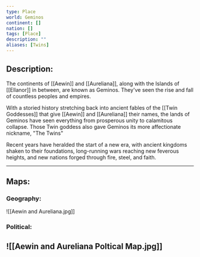 ```yaml
---
type: Place
world: Geminos
continent: []
nation: []
tags: [Place]
description: ""
aliases: [Twins]
---
```


## Description:

The continents of [[Aewin]] and [[Aureliana]], along with the Islands of [[Ellanor]] in between, are known as Geminos. They've seen the rise and fall of countless peoples and empires. 

With a storied history stretching back into ancient fables of the [[Twin Goddesses]] that give [[Aewin]] and [[Aureliana]] their names, the lands of Geminos have seen everything from prosperous unity to calamitous collapse. Those Twin goddess also gave Geminos its more affectionate nickname, "The Twins"

Recent years have heralded the start of a new era, with ancient kingdoms shaken to their foundations, long-running wars reaching new feverous heights, and new nations forged through fire, steel, and faith.

---
## Maps:

### Geography:
![[Aewin and Aureliana.jpg]]
### Political:

![[Aewin and Aureliana Poltical Map.jpg]]
---





